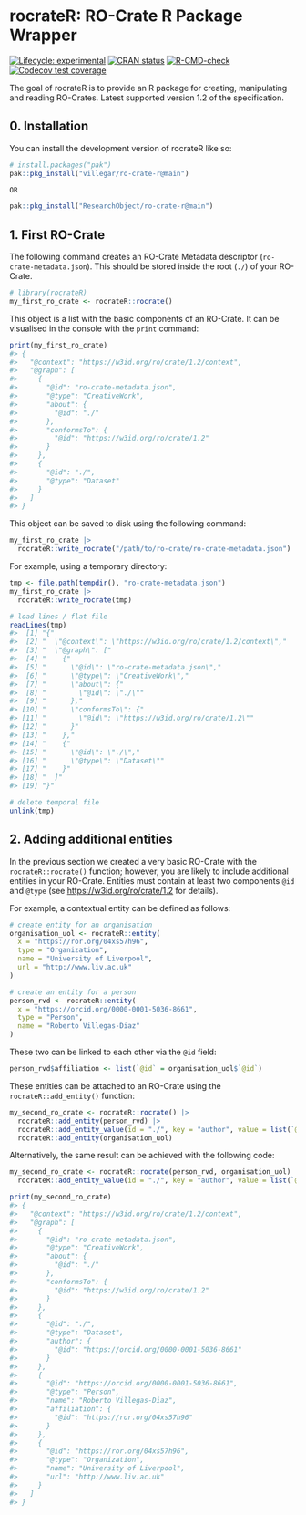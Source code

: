 
<!-- README.md is generated from README.Rmd. Please edit that file -->

# rocrateR: RO-Crate R Package Wrapper

<!-- badges: start -->

[![Lifecycle:
experimental](https://img.shields.io/badge/lifecycle-experimental-orange.svg)](https://lifecycle.r-lib.org/articles/stages.html#experimental)
[![CRAN
status](https://www.r-pkg.org/badges/version/rocrateR)](https://CRAN.R-project.org/package=rocrateR)
[![R-CMD-check](https://github.com/villegar/ro-crate-r/actions/workflows/R-CMD-check.yaml/badge.svg)](https://github.com/villegar/ro-crate-r/actions/workflows/R-CMD-check.yaml)
[![Codecov test
coverage](https://codecov.io/gh/villegar/ro-crate-r/graph/badge.svg)](https://app.codecov.io/gh/villegar/ro-crate-r)
<!-- badges: end -->

The goal of rocrateR is to provide an R package for creating,
manipulating and reading RO-Crates. Latest supported version 1.2 of the
specification.

## 0. Installation

You can install the development version of rocrateR like so:

``` r
# install.packages("pak")
pak::pkg_install("villegar/ro-crate-r@main")

OR

pak::pkg_install("ResearchObject/ro-crate-r@main")
```

## 1. First RO-Crate

The following command creates an RO-Crate Metadata descriptor
(`ro-crate-metadata.json`). This should be stored inside the root (`./`)
of your RO-Crate.

``` r
# library(rocrateR)
my_first_ro_crate <- rocrateR::rocrate()
```

This object is a list with the basic components of an RO-Crate. It can
be visualised in the console with the `print` command:

``` r
print(my_first_ro_crate)
#> {
#>   "@context": "https://w3id.org/ro/crate/1.2/context",
#>   "@graph": [
#>     {
#>       "@id": "ro-crate-metadata.json",
#>       "@type": "CreativeWork",
#>       "about": {
#>         "@id": "./"
#>       },
#>       "conformsTo": {
#>         "@id": "https://w3id.org/ro/crate/1.2"
#>       }
#>     },
#>     {
#>       "@id": "./",
#>       "@type": "Dataset"
#>     }
#>   ]
#> }
```

This object can be saved to disk using the following command:

``` r
my_first_ro_crate |>
  rocrateR::write_rocrate("/path/to/ro-crate/ro-crate-metadata.json")
```

For example, using a temporary directory:

``` r
tmp <- file.path(tempdir(), "ro-crate-metadata.json")
my_first_ro_crate |>
  rocrateR::write_rocrate(tmp)

# load lines / flat file
readLines(tmp)
#>  [1] "{"                                                         
#>  [2] "  \"@context\": \"https://w3id.org/ro/crate/1.2/context\","
#>  [3] "  \"@graph\": ["                                           
#>  [4] "    {"                                                     
#>  [5] "      \"@id\": \"ro-crate-metadata.json\","                
#>  [6] "      \"@type\": \"CreativeWork\","                        
#>  [7] "      \"about\": {"                                        
#>  [8] "        \"@id\": \"./\""                                   
#>  [9] "      },"                                                  
#> [10] "      \"conformsTo\": {"                                   
#> [11] "        \"@id\": \"https://w3id.org/ro/crate/1.2\""        
#> [12] "      }"                                                   
#> [13] "    },"                                                    
#> [14] "    {"                                                     
#> [15] "      \"@id\": \"./\","                                    
#> [16] "      \"@type\": \"Dataset\""                              
#> [17] "    }"                                                     
#> [18] "  ]"                                                       
#> [19] "}"

# delete temporal file
unlink(tmp)
```

## 2. Adding additional entities

In the previous section we created a very basic RO-Crate with the
`rocrateR::rocrate()` function; however, you are likely to include
additional entities in your RO-Crate. Entities must contain at least two
components `@id` and `@type` (see <https://w3id.org/ro/crate/1.2> for
details).

For example, a contextual entity can be defined as follows:

``` r
# create entity for an organisation
organisation_uol <- rocrateR::entity(
  x = "https://ror.org/04xs57h96",
  type = "Organization",
  name = "University of Liverpool",
  url = "http://www.liv.ac.uk"
)

# create an entity for a person
person_rvd <- rocrateR::entity(
  x = "https://orcid.org/0000-0001-5036-8661",
  type = "Person",
  name = "Roberto Villegas-Diaz"
)
```

These two can be linked to each other via the `@id` field:

``` r
person_rvd$affiliation <- list(`@id` = organisation_uol$`@id`)
```

These entities can be attached to an RO-Crate using the
`rocrateR::add_entity()` function:

``` r
my_second_ro_crate <- rocrateR::rocrate() |>
  rocrateR::add_entity(person_rvd) |>
  rocrateR::add_entity_value(id = "./", key = "author", value = list(`@id` = person_rvd$`@id`)) |>
  rocrateR::add_entity(organisation_uol)
```

Alternatively, the same result can be achieved with the following code:

``` r
my_second_ro_crate <- rocrateR::rocrate(person_rvd, organisation_uol) |>
  rocrateR::add_entity_value(id = "./", key = "author", value = list(`@id` = person_rvd$`@id`))
```

``` r
print(my_second_ro_crate)
#> {
#>   "@context": "https://w3id.org/ro/crate/1.2/context",
#>   "@graph": [
#>     {
#>       "@id": "ro-crate-metadata.json",
#>       "@type": "CreativeWork",
#>       "about": {
#>         "@id": "./"
#>       },
#>       "conformsTo": {
#>         "@id": "https://w3id.org/ro/crate/1.2"
#>       }
#>     },
#>     {
#>       "@id": "./",
#>       "@type": "Dataset",
#>       "author": {
#>         "@id": "https://orcid.org/0000-0001-5036-8661"
#>       }
#>     },
#>     {
#>       "@id": "https://orcid.org/0000-0001-5036-8661",
#>       "@type": "Person",
#>       "name": "Roberto Villegas-Diaz",
#>       "affiliation": {
#>         "@id": "https://ror.org/04xs57h96"
#>       }
#>     },
#>     {
#>       "@id": "https://ror.org/04xs57h96",
#>       "@type": "Organization",
#>       "name": "University of Liverpool",
#>       "url": "http://www.liv.ac.uk"
#>     }
#>   ]
#> }
```
